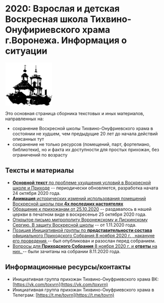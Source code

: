 # 2020: Взрослая и детская Воскресная школа Тихвино-Онуфириевского храма г.Воронежа. Информация о ситуации

![Воскресная школа и приход Тихвино-Онуфриевского храма г. Воронежа](src/images/vrnto_small.jpeg)

Это основная страница сборника текстовых и иных материалов, направленных на:

* сохранение Воскресной школы Тихвино-Онуфриевского храма в состоянии не худшем, чем предыдущие 20 лет до начала действий описанных тут
* сохранение не только ресурсов (помещений, парт, фортепиано, библиотеки), но и факта их доступности для простых прихожан, без ограничений по возрасту 

## Тексты и материалы

* [**Основной текст** по проблеме ухудшения условий в Воскресной школе и Приходе](src/sos2020.md) -- периодически обновляется, разработка начата 24 октября 2020 года.
* [**Анимация** исторических измений использования помещений Воскресной школы при **4х последних настоятелях**](src/images/animation0.0.2.gif)
* [Обращение к прихожанам от 25.10.2020](sos-25-10-2020.md) -- раздавалось в нашей церкви в печатном виде в воскресенье 25 октября 2020 года.
* [Открытое письмо митрополиту Воронежскому и Лискинскому Сергию. В защиту Воскресной школы](letter-1.md) -- от 1.11.2020 года.
* [Позиция Инициативной группы по **представительности состава** официального Приходского Собрания 8 ноября 2020 г. , накануне его проведения ](src/2020-11-08-sobranie-1-poz.md) -- был опубликован и разослан перед собранием.
* [Вопросы для **Приходского Собрания** 8 ноября 2020 г. и **ответы** на них. ](src/2020-11-08-sobranie-1.md) -- были зачитаны на собрании  8.11.2020 года.


## Информационные ресурсы/контакты

* Инициативная группа прихожан Тихвино-Онуфриевского храма ВК: [https://vk.com/toxvrn](https://vk.com/toxvrn)
* Инициативная группа прихожан Тихвино-Онуфриевского храма в Телеграм: [https://t.me/tovrn](https://t.me/tovrn)